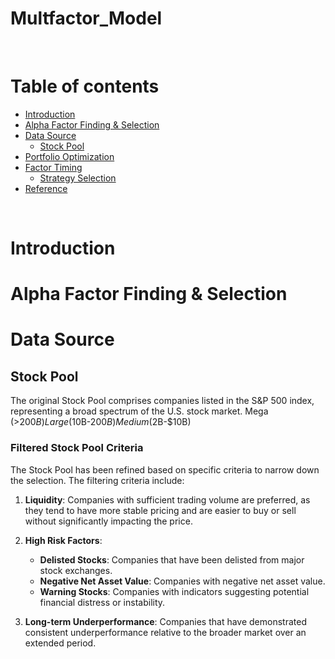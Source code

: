 # Multfactor_Model


<br/>

# **Table of contents**

<!--ts-->
* [Introduction](#introduction)
* [Alpha Factor Finding & Selection](#alpha-factor-finding&selection)
* [Data Source](#data-source)
    * [Stock Pool](#stock-pool)
* [Portfolio Optimization](#portfolio-optimization)
* [Factor Timing](#factor-timing)
    * [Strategy Selection](#strategy-selection)
* [Reference](#reference)
<!--te-->


<br/>

# **Introduction**

# **Alpha Factor Finding & Selection**

# **Data Source**

## **Stock Pool**
The original Stock Pool comprises companies listed in the S&P 500 index, representing a broad spectrum of the U.S. stock market.
    Mega (>$200B) Large ($10B-$200B) Medium ($2B-$10B)

### Filtered Stock Pool Criteria

The Stock Pool has been refined based on specific criteria to narrow down the selection. The filtering criteria include:

1. **Liquidity**: Companies with sufficient trading volume are preferred, as they tend to have more stable pricing and are easier to buy or sell without significantly impacting the price.

2. **High Risk Factors**:
   - **Delisted Stocks**: Companies that have been delisted from major stock exchanges.
   - **Negative Net Asset Value**: Companies with negative net asset value.
   - **Warning Stocks**: Companies with indicators suggesting potential financial distress or instability.

3. **Long-term Underperformance**:
   Companies that have demonstrated consistent underperformance relative to the broader market over an extended period.
